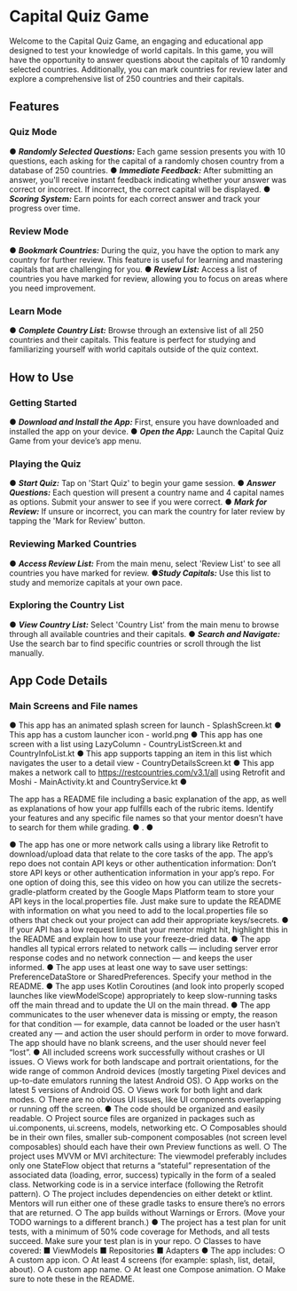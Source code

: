 # Capital Quiz Game
Welcome to the Capital Quiz Game, an engaging and educational app designed to test your knowledge of world capitals. In this game, you will have the opportunity to answer questions about the capitals of 10 randomly selected countries. Additionally, you can mark countries for review later and explore a comprehensive list of 250 countries and their capitals.

## Features

### Quiz Mode
● _**Randomly Selected Questions:**_ Each game session presents you with 10 questions, each asking for the capital of a randomly chosen country from a database of 250 countries.
● _**Immediate Feedback:**_ After submitting an answer, you'll receive instant feedback indicating whether your answer was correct or incorrect. If incorrect, the correct capital will be displayed.
● _**Scoring System:**_ Earn points for each correct answer and track your progress over time.

### Review Mode
● _**Bookmark Countries:**_ During the quiz, you have the option to mark any country for further review. This feature is useful for learning and mastering capitals that are challenging for you.
● _**Review List:**_ Access a list of countries you have marked for review, allowing you to focus on areas where you need improvement.

### Learn Mode
● _**Complete Country List:**_ Browse through an extensive list of all 250 countries and their capitals. This feature is perfect for studying and familiarizing yourself with world capitals outside of the quiz context.

## How to Use

### Getting Started
● _**Download and Install the App:**_ First, ensure you have downloaded and installed the app on your device.
● _**Open the App:**_ Launch the Capital Quiz Game from your device’s app menu.

### Playing the Quiz
● _**Start Quiz:**_ Tap on 'Start Quiz' to begin your game session.
● _**Answer Questions:**_ Each question will present a country name and 4 capital names as options. Submit your answer to see if you were correct.
● _**Mark for Review:**_ If unsure or incorrect, you can mark the country for later review by tapping the 'Mark for Review' button.

### Reviewing Marked Countries
● _**Access Review List:**_ From the main menu, select 'Review List' to see all countries you have marked for review.
●_**Study Capitals:**_ Use this list to study and memorize capitals at your own pace.

### Exploring the Country List
● _**View Country List:**_ Select 'Country List' from the main menu to browse through all available countries and their capitals.
● _**Search and Navigate:**_ Use the search bar to find specific countries or scroll through the list manually.



## App Code Details

### Main Screens and File names

● This app has an animated splash screen for launch - SplashScreen.kt
● This app has a custom launcher icon - world.png
● This app has one screen with a list using LazyColumn - CountryListScreen.kt and CountryInfoList.kt
● This app supports tapping an item in this list which navigates the user to a detail view - CountryDetailsScreen.kt
● This app makes a network call to https://restcountries.com/v3.1/all using Retrofit and Moshi - MainActivity.kt and CountryService.kt
● 










The app has a README file including a basic explanation of the app, as well as
explanations of how your app fulfills each of the rubric items. Identify your features and
any specific file names so that your mentor doesn’t have to search for them while
grading.
● .
● 


● The app has one or more network calls using a library like Retrofit to
download/upload data that relate to the core tasks of the app. The app’s repo does not
contain API keys or other authentication information: Don’t store API keys or other
authentication information in your app’s repo. For one option of doing this, see this video
on how you can utilize the secrets-gradle-platform created by the Google Maps Platform
team to store your API keys in the local.properties file. Just make sure to update the
README with information on what you need to add to the local.properties file so others
that check out your project can add their appropriate keys/secrets.
● If your API has a low request limit that your mentor might hit, highlight this in the
README and explain how to use your freeze-dried data.
● The app handles all typical errors related to network calls — including server error
response codes and no network connection — and keeps the user informed.
● The app uses at least one way to save user settings: PreferenceDataStore or
SharedPreferences. Specify your method in the README.
● The app uses Kotlin Coroutines (and look into properly scoped launches like
viewModelScope) appropriately to keep slow-running tasks off the main thread and to
update the UI on the main thread.
● The app communicates to the user whenever data is missing or empty, the reason for
that condition — for example, data cannot be loaded or the user hasn’t created any —
and action the user should perform in order to move forward. The app should have no
blank screens, and the user should never feel “lost”.
● All included screens work successfully without crashes or UI issues.
○ Views work for both landscape and portrait orientations, for the wide range of
common Android devices (mostly targeting Pixel devices and up-to-date
emulators running the latest Android OS).
○ App works on the latest 5 versions of Android OS.
○ Views work for both light and dark modes.
○ There are no obvious UI issues, like UI components overlapping or running off
the screen.
● The code should be organized and easily readable.
○ Project source files are organized in packages such as ui.components,
ui.screens, models, networking etc.
○ Composables should be in their own files, smaller sub-component composables
(not screen level composables) should each have their own Preview functions as
well.
○ The project uses MVVM or MVI architecture: The viewmodel preferably includes
only one StateFlow object that returns a “stateful” representation of the
associated data (loading, error, success) typically in the form of a sealed
class. Networking code is in a service interface (following the Retrofit pattern).
○ The project includes dependencies on either detekt or ktlint. Mentors will run
either one of these gradle tasks to ensure there’s no errors that are returned.
○ The app builds without Warnings or Errors. (Move your TODO warnings to a
different branch.)
● The project has a test plan for unit tests, with a minimum of 50% code coverage for
Methods, and all tests succeed. Make sure your test plan is in your repo.
○ Classes to have covered:
■ ViewModels
■ Repositories
■ Adapters
● The app includes:
○ A custom app icon.
○ At least 4 screens (for example: splash, list, detail, about).
○ A custom app name.
○ At least one Compose animation.
○ Make sure to note these in the README.
